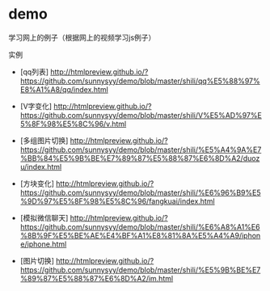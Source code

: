 # demo
学习网上的例子（根据网上的视频学习js例子）

实例

- [qq列表]
http://htmlpreview.github.io/?https://github.com/sunnysyy/demo/blob/master/shili/qq%E5%88%97%E8%A1%A8/qq/index.html

- [V字变化]
http://htmlpreview.github.io/?https://github.com/sunnysyy/demo/blob/master/shili/V%E5%AD%97%E5%8F%98%E5%8C%96/v.html

- [多组图片切换]
http://htmlpreview.github.io/?https://github.com/sunnysyy/demo/blob/master/shili/%E5%A4%9A%E7%BB%84%E5%9B%BE%E7%89%87%E5%88%87%E6%8D%A2/duozu/index.html

- [方块变化]
http://htmlpreview.github.io/?https://github.com/sunnysyy/demo/blob/master/shili/%E6%96%B9%E5%9D%97%E5%8F%98%E5%8C%96/fangkuai/index.html

- [模拟微信聊天]
http://htmlpreview.github.io/?https://github.com/sunnysyy/demo/blob/master/shili/%E6%A8%A1%E6%8B%9F%E5%BE%AE%E4%BF%A1%E8%81%8A%E5%A4%A9/iphone/iphone.html
- [图片切换]
http://htmlpreview.github.io/?https://github.com/sunnysyy/demo/blob/master/shili/%E5%9B%BE%E7%89%87%E5%88%87%E6%8D%A2/im.html
